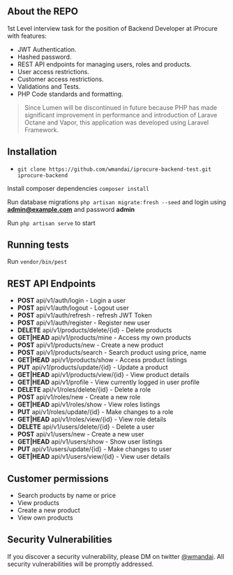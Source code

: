 ## About the REPO

1st Level interview task for the position of Backend Developer at iProcure with features:

- JWT Authentication.
- Hashed password.
- REST API endpoints for managing users, roles and products.
- User access restrictions.
- Customer access restrictions.
- Validations and Tests.
- PHP Code standards and formatting.

> Since Lumen will be discontinued in future because PHP has made significant improvement in performance and introduction of Larave Octane and Vapor, this application was developed using Laravel Framework.

## Installation

- ```git clone https://github.com/wmandai/iprocure-backend-test.git iprocure-backend```  

Install composer dependencies ```composer install```

Run database migrations ```php artisan migrate:fresh --seed``` and login using **admin@example.com** and password **admin**

Run ```php artisan serve``` to start

## Running tests
Run ```vendor/bin/pest```

## REST API Endpoints
- **POST** api/v1/auth/login - Login a user
- **POST**  api/v1/auth/logout - Logout user
- **POST**      api/v1/auth/refresh - refresh JWT Token
- **POST**      api/v1/auth/register - Register new user
- **DELETE**    api/v1/products/delete/{id} - Delete products
- **GET|HEAD**  api/v1/products/mine - Access my own products
- **POST**      api/v1/products/new - Create a new product
- **POST**      api/v1/products/search - Search product using price, name
- **GET|HEAD**  api/v1/products/show - Access product listings
- **PUT**       api/v1/products/update/{id} - Update a product
- **GET|HEAD**  api/v1/products/view/{id} - View product details
- **GET|HEAD**  api/v1/profile - View currently logged in user profile
- **DELETE**    api/v1/roles/delete/{id}  - Delete a role
- **POST**      api/v1/roles/new - Create a new role
- **GET|HEAD**  api/v1/roles/show - View roles listings
- **PUT**       api/v1/roles/update/{id} - Make changes to a role
- **GET|HEAD**  api/v1/roles/view/{id}  - View role details
- **DELETE**    api/v1/users/delete/{id} - Delete a user
- **POST**      api/v1/users/new - Create a new user
- **GET|HEAD**  api/v1/users/show - Show user listings
- **PUT**       api/v1/users/update/{id} - Make changes to user
- **GET|HEAD**  api/v1/users/view/{id}  - View user details

## Customer permissions
- Search products by name or price
- View products
- Create a new product
- View own products

## Security Vulnerabilities

If you discover a security vulnerability, please DM on twitter [@wmandai](https://twitter.com/wmandai). All security vulnerabilities will be promptly addressed.
